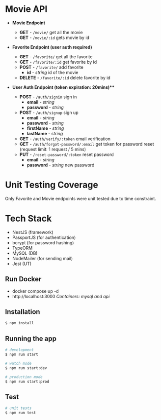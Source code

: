 # Movie API

- **Movie Endpoint**

  - **GET** - `/movie/` get all the movie
  - **GET** - `/movie/:id` gets movie by id

- **Favorite Endpoint (user auth required)**

  - **GET** - `/favorite/` get all the favorite
  - **GET** - `/favorite/:id` get favorite by id
  - **POST** - `/favorite/` add favorite
    - **id** - _string_ id of the movie
  - **DELETE** - `/favorite/:id` delete favorite by id

- **User Auth Endpoint (token expiration: 20mins)\*\***
  - **POST** - `/auth/signin` sign in
    - **email** - _string_
    - **password** - _string_
  - **POST** - `/auth/signup` sign up
    - **email** - _string_
    - **password** - _string_
    - **firstName** - _string_
    - **lastName** - _string_
  - **GET** - `/auth/verify/:token` email verification
  - **GET** - `/auth/forgot-password/:email` get token for password reset (request limit: 1 request / 5 mins)
  - **PUT** - `/reset-password/:token` reset password
    - **email** - _string_
    - **password** - _string_ new password

# Unit Testing Coverage

Only Favorite and Movie endpoints were unit tested due to time constraint.

# Tech Stack

- NestJS (framework)
- PassportJS (for authentication)
- bcrypt (for password hashing)
- TypeORM
- MySQL (DB)
- NodeMailer (for sending mail)
- Jest (UT)

## Run Docker

- docker compose up -d
- http://localhost:3000
  _Containers: mysql and api_

## Installation

```bash
$ npm install
```

## Running the app

```bash
# development
$ npm run start

# watch mode
$ npm run start:dev

# production mode
$ npm run start:prod
```

## Test

```bash
# unit tests
$ npm run test
```
